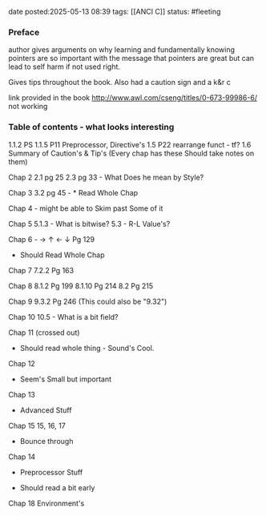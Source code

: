date posted:2025-05-13 08:39
tags: [[ANCI C]]
status: #fleeting


### Preface 
author gives arguments on why learning and fundamentally knowing pointers are so important with the message that pointers are great but can lead to self harm if not used right.

Gives tips throughout the book. 
Also had a caution sign and a k&r c

link provided in the book http://www.awl.com/cseng/titles/0-673-99986-6/ not working 

### Table of contents - what looks interesting

1.1.2 PS 1.1.5 P11 Preprocessor, 
Directive's 1.5 P22 rearrange funct - tf? 
1.6 Summary of Caution's & Tip's (Every chap has these Should take notes on them)

Chap 2 2.1 pg 25 2.3 pg 33 - What Does he mean by Style?

Chap 3 3.2 pg 45 - * Read Whole Chap

Chap 4 - might be able to Skim past Some of it

Chap 5 5.1.3 - What is bitwise? 5.3 - R-L Value's?

Chap 6 - -> ↑ ← ↓ Pg 129

- Should Read Whole Chap

Chap 7 7.2.2 Pg 163

Chap 8 8.1.2 Pg 199 8.1.10 Pg 214 8.2 Pg 215

Chap 9 9.3.2 Pg 246 (This could also be "9.32")

Chap 10 10.5 - What is a bit field?

Chap 11 (crossed out)

- Should read whole thing - Sound's Cool.

Chap 12

- Seem's Small but important

Chap 13

- Advanced Stuff

Chap 15 15, 16, 17

- Bounce through

Chap 14

- Preprocessor Stuff

- Should read a bit early

Chap 18 Environment's
